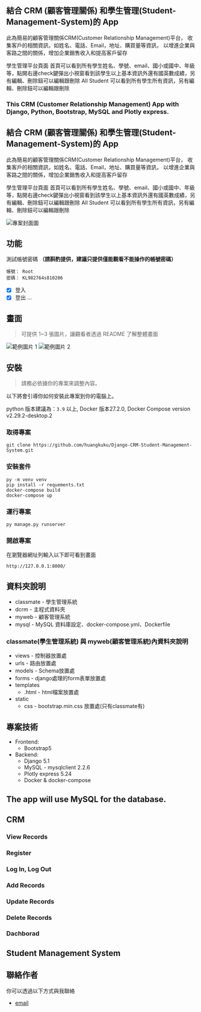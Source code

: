 ## 結合 CRM (顧客管理關係) 和學生管理(Student-Management-System)的 App 

此為簡易的顧客管理關係CRM(Customer Relationship Management)平台，
收集客戶的相關資訊，如姓名、電話、Email，地址、購買量等資訊，
以增進企業與客路之間的關係，增加企業銷售收入和提高客戶留存

學生管理平台頁面
首頁可以看到所有學生姓名、學號、email、國小或國中、年級等，點開右邊check鍵彈出小視窗看到該學生以上基本資訊外還有國英數成績，另有編輯、刪除鈕可以編輯跟刪除
All Student 可以看到所有學生所有資訊，另有編輯、刪除鈕可以編輯跟刪除

### This CRM (Customer Relationship Management) App with Django, Python, Bootstrap, MySQL and Plotly express.
## 結合 CRM (顧客管理關係) 和學生管理(Student-Management-System)的 App 

此為簡易的顧客管理關係CRM(Customer Relationship Management)平台，
收集客戶的相關資訊，如姓名、電話、Email，地址、購買量等資訊，
以增進企業與客路之間的關係，增加企業銷售收入和提高客戶留存

學生管理平台頁面
首頁可以看到所有學生姓名、學號、email、國小或國中、年級等，點開右邊check鍵彈出小視窗看到該學生以上基本資訊外還有國英數成績，另有編輯、刪除鈕可以編輯跟刪除
All Student 可以看到所有學生所有資訊，另有編輯、刪除鈕可以編輯跟刪除


![專案封面圖]()


## 功能

測試帳號密碼 **（請斟酌提供，建議只提供僅能觀看不能操作的帳號密碼）**

```
帳號： Root
密碼： KL982764s810206
```

- [x] 登入
- [x] 登出
...

## 畫面

> 可提供 1~3 張圖片，讓觀看者透過 README 了解整體畫面

![範例圖片 1]()
![範例圖片 2]()

## 安裝

> 請務必依據你的專案來調整內容。

以下將會引導你如何安裝此專案到你的電腦上。

python 版本建議為：`3.9` 以上, Docker 版本27.2.0, Docker Compose version v2.29.2-desktop.2

### 取得專案

```
git clone https://github.com/huangkuku/Django-CRM-Student-Management-System.git
```

### 安裝套件

```
py -m venv venv
pip install -r requements.txt
docker-compose build
docker-compose up
```

### 運行專案

```
py manage.py runserver 
```

### 開啟專案

在瀏覽器網址列輸入以下即可看到畫面

```
http://127.0.0.1:8000/
```


## 資料夾說明
- classmate - 學生管理系統
- dcrm - 主程式資料夾
- myweb - 顧客管理系統
- mysql - MySQL 資料庫設定、docker-compose.yml、Dockerfile
  
### classmate(學生管理系統) 與 myweb(顧客管理系統)內資料夾說明
- views - 控制器放置處
- urls - 路由放置處
- models - Schema放置處
- forms - django處理的form表單放置處
- templates
  - .html - html檔案放置處
- static 
  - css - bootstrap.min.css 放置處(只有classmate有)


## 專案技術

* Frontend:
  * Bootstrap5
* Backend:
  * Django 5.1
  * MySQL 
        - mysqlclient 2.2.6
  * Plotly express 5.24
  * Docker & docker-compose

## The app will use MySQL for the database.  

## CRM
### View Records


### Register


### Log In, Log Out


### Add Records


### Update Records


### Delete Records 

### Dachborad


## Student Management System

## 聯絡作者

你可以透過以下方式與我聯絡

- [email](df467289@gmail.com)

